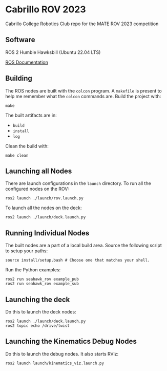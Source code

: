 # Cabrillo ROV 2023

Cabrillo College Robotics Club repo for the MATE ROV 2023 competition

## Software

ROS 2 Humble Hawksbill (Ubuntu 22.04 LTS)

[ROS Documentation](http://docs.ros.org/en/humble/index.html)

## Building

The ROS nodes are built with the `colcon` program. A `makefile` is present to help me remember what the `colcon` commands are. Build the project with:

```console
make 
```

The built artifacts are in:

- `build`
- `install`
- `log`

Clean the build with:

```console
make clean 
```

## Launching all Nodes

There are launch configurations in the `launch` directory. To run all the configured nodes on the ROV:

```console
ros2 launch ./launch/rov.launch.py  
```

To launch all the nodes on the deck:

```console
ros2 launch ./launch/deck.launch.py  
```

## Running Individual Nodes

The built nodes are a part of a local build area. Source the following script to setup your paths:

```console
source install/setup.bash # Choose one that matches your shell.
```

Run the Python examples:

```console
ros2 run seahawk_rov example_pub
ros2 run seahawk_rov example_sub
```

## Launching the deck

Do this to launch the deck nodes:

```console
ros2 launch ./launch/deck.launch.py
ros2 topic echo /drive/twist
```

## Launching the Kinematics Debug Nodes

Do this to launch the debug nodes. It also starts RViz:

```console
ros2 launch launch/kinematics_viz.launch.py
```
